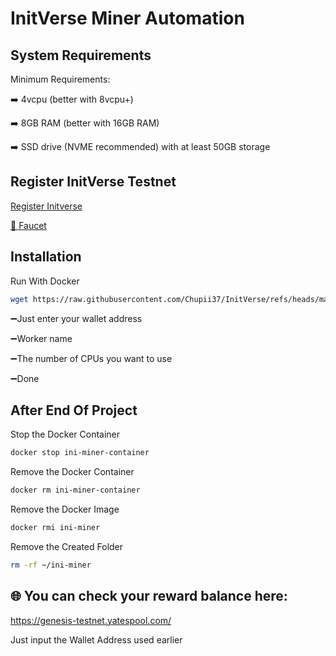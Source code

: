 #  InitVerse Miner Automation

## System Requirements
Minimum Requirements:

➡️ 4vcpu (better with 8vcpu+)

➡️ 8GB RAM (better with 16GB RAM)

➡️ SSD drive (NVME recommended) with at least 50GB storage

## Register InitVerse Testnet
[Register Initverse](https://candy.inichain.com?invite=F5VCYLB4GQ7RPTNM4AT9407DV)

[🚰 Faucet](https://candy.inichain.com/?invite=YZQW73SADVCQYCG20HM6ZFQL2)

## Installation
Run With Docker
```bash
wget https://raw.githubusercontent.com/Chupii37/InitVerse/refs/heads/main/InitVerse-Miner.sh && chmod +x InitVerse-Miner.sh && ./InitVerse-Miner.sh
 ```
➖Just enter your wallet address

➖Worker name

➖The number of CPUs you want to use

➖Done

## After End Of Project
Stop the Docker Container
```bash
docker stop ini-miner-container
 ```

Remove the Docker Container
```bash
docker rm ini-miner-container
 ```

Remove the Docker Image
```bash
docker rmi ini-miner
 ```

Remove the Created Folder
```bash
rm -rf ~/ini-miner
 ```

## 🌐 You can check your reward balance here:
https://genesis-testnet.yatespool.com/

Just input the Wallet Address used earlier

